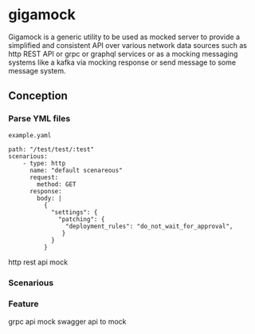 # gigamock
Gigamock is a generic utility to be used as mocked server to provide a simplified and consistent API over various network data sources such as http REST API or grpc or graphql services or as a mocking messaging systems like a kafka via mocking response or send message to some message system.
## Conception
### Parse YML files
    example.yaml
    
    path: "/test/test/:test"
    scenarious:
        - type: http
          name: "default scenareous"
          request:
            method: GET
          response:
            body: |
              {
                "settings": {
                  "patching": {
                    "deployment_rules": "do_not_wait_for_approval",
                   }
                }
              }
            
http rest api mock
###
### Scenarious
### Feature
grpc api mock
swagger api to mock

